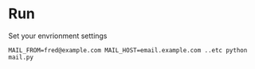 # Run

Set your envrionment settings
```
MAIL_FROM=fred@example.com MAIL_HOST=email.example.com ..etc python mail.py
```

